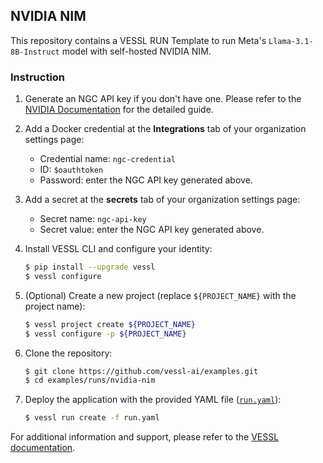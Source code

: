 ## NVIDIA NIM
This repository contains a VESSL RUN Template to run Meta's `Llama-3.1-8B-Instruct` model with self-hosted NVIDIA NIM.

### Instruction
1. Generate an NGC API key if you don't have one. Please refer to the [NVIDIA Documentation](https://docs.nvidia.com/ngc/gpu-cloud/ngc-user-guide/index.html#generating-personal-api-key) for the detailed guide.

2. Add a Docker credential at the **Integrations** tab of your organization settings page:
    - Credential name: `ngc-credential` 
    - ID: `$oauthtoken`
    - Password: enter the NGC API key generated above.

3. Add a secret at the **secrets** tab of your organization settings page:
    - Secret name: `ngc-api-key`
    - Secret value: enter the NGC API key generated above.

4. Install VESSL CLI and configure your identity:
    ```bash
    $ pip install --upgrade vessl
    $ vessl configure
    ```

5. (Optional) Create a new project (replace `${PROJECT_NAME}` with the project name):
    ```bash
    $ vessl project create ${PROJECT_NAME}
    $ vessl configure -p ${PROJECT_NAME}
    ```

6. Clone the repository:
    ```bash
    $ git clone https://github.com/vessl-ai/examples.git
    $ cd examples/runs/nvidia-nim
    ```

7. Deploy the application with the provided YAML file ([`run.yaml`](./run.yaml)):
    ```bash
    $ vessl run create -f run.yaml
    ```

For additional information and support, please refer to the [VESSL documentation](https://docs.vessl.ai).